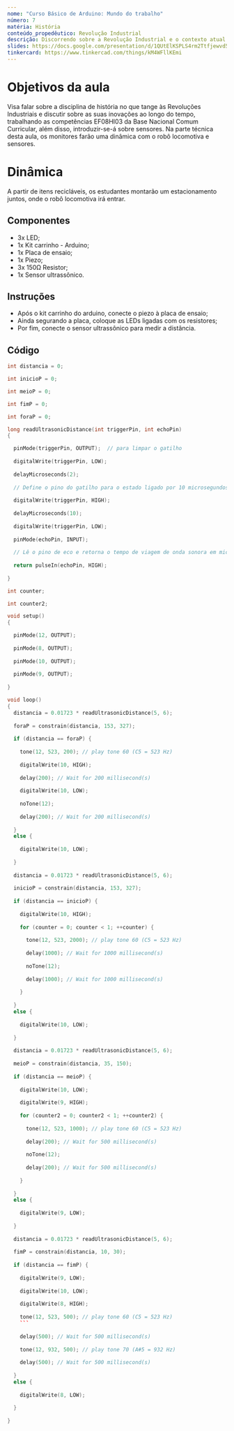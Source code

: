 ```yaml
---
nome: "Curso Básico de Arduino: Mundo do trabalho"
número: 7
matéria: História
conteúdo_propedêutico: Revolução Industrial
descrição: Discorrendo sobre a Revolução Industrial e o contexto atual da indústria 4.0 + Carros autônomos
slides: https://docs.google.com/presentation/d/1QUtElKSPLS4rm2Ttfjewvd5bgvg3Tv7R/edit?usp=sharing&ouid=117355551557473037768&rtpof=true&sd=true
tinkercard: https://www.tinkercad.com/things/kM4WFllKEmi 
---
```


# Objetivos da aula
Visa falar sobre a disciplina de história no que tange às Revoluções Industriais e discutir sobre as suas inovações ao longo do tempo, trabalhando as competências EF08HI03 da Base Nacional Comum Curricular, além disso, introduzir-se-á sobre sensores. Na parte técnica desta aula, os monitores farão uma dinâmica com o robô locomotiva e sensores.

# Dinâmica
A partir de itens recicláveis, os estudantes montarão um estacionamento juntos, onde o robô locomotiva irá entrar.

## Componentes
- 3x LED;
- 1x Kit carrinho - Arduino;
- 1x Placa de ensaio;
- 1x Piezo;
- 3x 150Ω Resistor;
- 1x Sensor ultrassônico.

## Instruções
- Após o kit carrinho do arduino, conecte o piezo à placa de ensaio;
- Ainda segurando a placa, coloque as LEDs ligadas com os resistores;
- Por fim, conecte o sensor ultrassônico para medir a distância.

## Código
```c++
int distancia = 0;

int inicioP = 0;

int meioP = 0;

int fimP = 0;

int foraP = 0;

long readUltrasonicDistance(int triggerPin, int echoPin)
{

  pinMode(triggerPin, OUTPUT);  // para limpar o gatilho
  
  digitalWrite(triggerPin, LOW);
  
  delayMicroseconds(2);
  
  // Define o pino do gatilho para o estado ligado por 10 microsegundos
  
  digitalWrite(triggerPin, HIGH);
  
  delayMicroseconds(10);
  
  digitalWrite(triggerPin, LOW);
  
  pinMode(echoPin, INPUT);
  
  // Lê o pino de eco e retorna o tempo de viagem de onda sonora em microsegundos
  
  return pulseIn(echoPin, HIGH);
  
}

int counter;

int counter2;

void setup()
{

  pinMode(12, OUTPUT);
  
  pinMode(8, OUTPUT);
  
  pinMode(10, OUTPUT);
  
  pinMode(9, OUTPUT);
  
}

void loop()
{
  distancia = 0.01723 * readUltrasonicDistance(5, 6);
  
  foraP = constrain(distancia, 153, 327);
  
  if (distancia == foraP) {
  
    tone(12, 523, 200); // play tone 60 (C5 = 523 Hz)
    
    digitalWrite(10, HIGH);
    
    delay(200); // Wait for 200 millisecond(s)
    
    digitalWrite(10, LOW);
    
    noTone(12);
    
    delay(200); // Wait for 200 millisecond(s)
    
  } 
  else {
  
    digitalWrite(10, LOW);
    
  }
  
  distancia = 0.01723 * readUltrasonicDistance(5, 6);
  
  inicioP = constrain(distancia, 153, 327);
  
  if (distancia == inicioP) {
  
    digitalWrite(10, HIGH);
    
    for (counter = 0; counter < 1; ++counter) {
    
      tone(12, 523, 2000); // play tone 60 (C5 = 523 Hz)
      
      delay(1000); // Wait for 1000 millisecond(s)
      
      noTone(12);
      
      delay(1000); // Wait for 1000 millisecond(s)
      
    }
    
  }
  else {
  
    digitalWrite(10, LOW);
    
  }
  
  distancia = 0.01723 * readUltrasonicDistance(5, 6);
  
  meioP = constrain(distancia, 35, 150);
  
  if (distancia == meioP) {
  
    digitalWrite(10, LOW);
    
    digitalWrite(9, HIGH);
    
    for (counter2 = 0; counter2 < 1; ++counter2) {
    
      tone(12, 523, 1000); // play tone 60 (C5 = 523 Hz)
      
      delay(200); // Wait for 500 millisecond(s)
      
      noTone(12);
      
      delay(200); // Wait for 500 millisecond(s)
      
    }
    
  } 
  else {
  
    digitalWrite(9, LOW);
    
  }
  
  distancia = 0.01723 * readUltrasonicDistance(5, 6);
  
  fimP = constrain(distancia, 10, 30);
  
  if (distancia == fimP) {
  
    digitalWrite(9, LOW);
    
    digitalWrite(10, LOW);
    
    digitalWrite(8, HIGH);
    
    tone(12, 523, 500); // play tone 60 (C5 = 523 Hz)
    ```
    
    delay(500); // Wait for 500 millisecond(s)
    
    tone(12, 932, 500); // play tone 70 (A#5 = 932 Hz)
    
    delay(500); // Wait for 500 millisecond(s)
    
  } 
  else {
  
    digitalWrite(8, LOW);
    
  }
  
}

